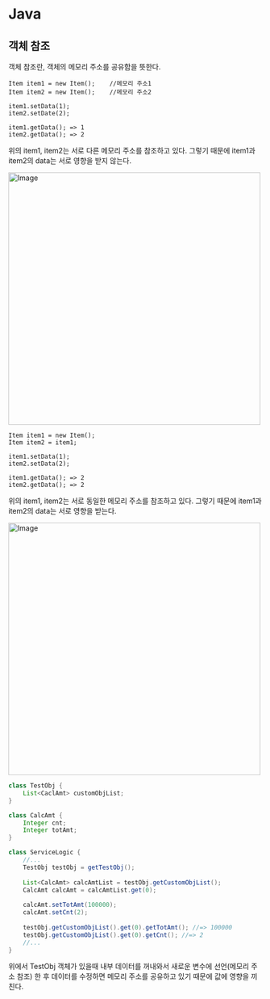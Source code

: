 # Java

## 객체 참조
객체 참조란, 객체의 메모리 주소를 공유함을 뜻한다.
```
Item item1 = new Item();    //메모리 주소1
Item item2 = new Item();    //메모리 주소2

item1.setData(1);
item2.setDate(2);

item1.getData(); => 1
item2.getData(); => 2
```
위의 item1, item2는 서로 다른 메모리 주소를 참조하고 있다. 그렇기 때문에 item1과 item2의 data는 서로 영향을 받지 않는다.

<img width="500" alt="Image" src="https://github.com/user-attachments/assets/4a035c12-bc4d-4310-9620-94af7a6cd627" />

```
Item item1 = new Item();
Item item2 = item1;

item1.setData(1);
item2.setData(2);

item1.getData(); => 2
item2.getData(); => 2
```
위의 item1, item2는 서로 동일한 메모리 주소를 참조하고 있다. 그렇기 때문에 item1과 item2의 data는 서로 영향을 받는다.

<img width="500" alt="Image" src="https://github.com/user-attachments/assets/f0b00b8b-2c49-48e5-ae38-33d60b2f0d1c" />

```java
class TestObj {
    List<CaclAmt> customObjList;
}

class CalcAmt {
    Integer cnt;
    Integer totAmt;
}

class ServiceLogic {
    //...
    TestObj testObj = getTestObj();
    
    List<CalcAmt> calcAmtList = testObj.getCustomObjList(); 
    CalcAmt calcAmt = calcAmtList.get(0);
    
    calcAmt.setTotAmt(100000);
    calcAmt.setCnt(2);
    
    testObj.getCustomObjList().get(0).getTotAmt(); //=> 100000
    testObj.getCustomObjList().get(0).getCnt(); //=> 2
    //...
}
```
위에서 TestObj 객체가 있을때 내부 데이터를 꺼내와서 새로운 변수에 선언(메모리 주소 참조) 한 후 데이터를 수정하면 메모리 주소를 공유하고 있기 때문에 값에 영향을 끼친다.